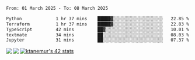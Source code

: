 <!--START_SECTION:waka-->

```txt
From: 01 March 2025 - To: 08 March 2025

Python             1 hr 37 mins    █████▓░░░░░░░░░░░░░░░░░░░   22.85 %
Terraform          1 hr 37 mins    █████▓░░░░░░░░░░░░░░░░░░░   22.83 %
TypeScript         42 mins         ██▓░░░░░░░░░░░░░░░░░░░░░░   10.01 %
textmate           34 mins         ██░░░░░░░░░░░░░░░░░░░░░░░   08.03 %
Jupyter            31 mins         ██░░░░░░░░░░░░░░░░░░░░░░░   07.37 %
```

<!--END_SECTION:waka-->
<a href="https://github.com/anuraghazra/github-readme-stats">
  <img align="left" src="https://github-readme-stats.vercel.app/api?username=Tanesan&count_private=true&show_icons=true" />
<img align="left" src="https://github-readme-stats.vercel.app/api/top-langs/?username=Tanesan" />
</a>

[![ktanemur's 42 stats](https://badge42.vercel.app/api/v2/cl1wslf6s002109l771rng2w8/stats?cursusId=21&coalitionId=62)](https://github.com/JaeSeoKim/badge42)
